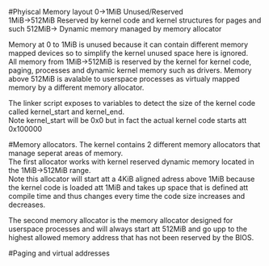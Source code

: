 #Phyiscal Memory layout
0->1MiB Unused/Reserved  
1MiB->512MiB Reserved by kernel code and kernel structures for pages and such 
512MiB-> Dynamic memory managed by memory allocator  

Memory at 0 to 1MiB is unused because it can contain different memory mapped devices so to simplify the kernel unused space here is ignored.  
All memory from 1MiB->512MiB is reserved by the kernel for kernel code, paging, processes and dynamic kernel memory such as drivers.
Memory above 512MiB is avalable to userspace processes as virtualy mapped memory by a different memory allocator.

The linker script exposes to variables to detect the size of the kernel code called kernel_start and kernel_end.  
Note kernel_start will be 0x0 but in fact the actual kernel code starts att 0x100000

#Memory allocators.
The kernel contains 2 different memory allocators that manage seperat areas of memory.  
The first allocator works with kernel reserved dynamic memory located in the 1MiB->512MiB range.  
Note this allocator will start att a 4KiB aligned adress above 1MiB because the kernel code is loaded att 1MiB and takes up space that is defined att compile time and thus changes every time the code size increases and decreases.  

The second memory allocator is the memory allocator designed for userspace processes and will always start att 512MiB and go upp to the highest allowed memory address that has not been reserved by the BIOS.

#Paging and virtual addresses